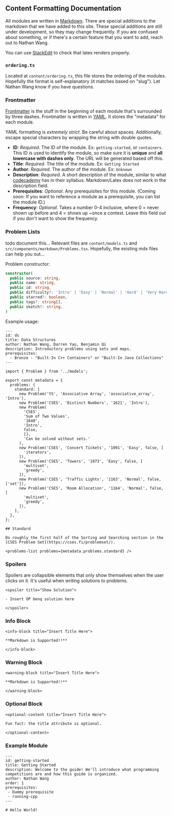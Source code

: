 ## Content Formatting Documentation

All modules are written in [Markdown](https://www.markdownguide.org/cheat-sheet/). There are special additions to the markdown that we have added to this site.
These special additions are still under development, so they may change frequently.
If you are confused about something, or if there's a certain feature that you want to add, reach out to Nathan Wang.

You can use [StackEdit](https://stackedit.io/) to check that latex renders properly.

### `ordering.ts`

Located at `content/ordering.ts`, this file stores the ordering of the modules. Hopefully the format is self-explanatory
(it matches based on "slug"). Let Nathan Wang know if you have questions.

### Frontmatter

[Frontmatter](https://jekyllrb.com/docs/front-matter/) is the stuff in the beginning of each module that's surrounded
by three dashes. Frontmatter is written in [YAML](https://yaml.org/). It stores the "metadata" for each module.

YAML formatting is _extremely strict_. Be careful about spaces. Additionally, escape special characters by wrapping the string with double quotes.

- **ID**: _Required_. The ID of the module. Ex: `getting-started`, or `containers`. This ID is used to identify
  the module, so make sure it is **unique** and **all lowercase with dashes only**. The URL will be generated based off this.
- **Title**: _Required_. The title of the module. Ex: `Getting Started`
- **Author**: _Required_. The author of the module. Ex: `Unknown`
- **Description**: _Required_. A short description of the module, similar to what [codecademy](https://www.codecademy.com/learn/paths/computer-science) has in their syllabus. Markdown/Latex does not work in the description field.
- **Prerequisites**: _Optional_. Any prerequisites for this module. (Coming soon: If you want to reference a module as a prerequisite, you can list the module ID.)
- **Frequency**: _Optional_. Takes a number 0-4 inclusive, where 0 = never shown up before and 4 = shows up ~once a contest. Leave this field out if you don't want to show the frequency.

### Problem Lists

todo document this... Relevant files are `content/models.ts` and `src/components/markdown/Problems.tsx`. Hopefully, the existing mdx files can help you out...

Problem constructor:

```typescript
constructor(
  public source: string,
  public name: string,
  public id: string,
  public difficulty?: 'Intro' | 'Easy' | 'Normal' | 'Hard' | 'Very Hard',
  public starred?: boolean,
  public tags?: string[],
  public sketch?: string,
)
```

Example usage:

```mdx
---
id: ds
title: Data Structures
author: Nathan Wang, Darren Yao, Benjamin Qi
description: Introductory problems using sets and maps.
prerequisites:
  - Bronze - "Built-In C++ Containers" or "Built-In Java Collections"
---

import { Problem } from '../models';

export const metadata = {
  problems: {
    standard: [
      new Problem('YS', 'Associative Array', 'associative_array', 'Intro'),
      new Problem('CSES', 'Distinct Numbers', '1621', 'Intro'),
      new Problem(
        'CSES',
        'Sum of Two Values',
        '1640',
        'Intro',
        false,
        [],
        'Can be solved without sets.'
      ),
      new Problem('CSES', 'Concert Tickets', '1091', 'Easy', false, [
        'iterators',
      ]),
      new Problem('CSES', 'Towers', '1073', 'Easy', false, [
        'multiset',
        'greedy',
      ]),
      new Problem('CSES', 'Traffic Lights', '1163', 'Normal', false, ['set']),
      new Problem('CSES', 'Room Allocation', '1164', 'Normal', false, [
        'multiset',
        'greedy',
      ]),
    ],
  },
};

## Standard

Do roughly the first half of the Sorting and Searching section in the [CSES Problem Set](https://cses.fi/problemset/).

<problems-list problems={metadata.problems.standard} />
```

### Spoilers

Spoilers are collapsible elements that only show themselves when the user clicks on it. It's useful
when writing solutions to problems.

```
<spoiler title="Show Solution">

- Insert OP benq solution here

</spoiler>
```

### Info Block

```
<info-block title="Insert Title Here">

**Markdown is Supported!!**

</info-block>
```

### Warning Block

```
<warning-block title="Insert Title Here">

**Markdown is Supported!!**

</warning-block>
```

### Optional Block

```
<optional-content title="Insert Title Here">

Fun fact: the title attribute is optional.

</optional-content>
```

### Example Module

```
---
id: getting-started
title: Getting Started
description: Welcome to the guide! We'll introduce what programming competitions are and how this guide is organized.
author: Nathan Wang
order: 1
prerequisites:
 - Dummy prerequisite
 - running-cpp
---

# Hello World!
```
